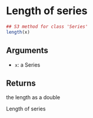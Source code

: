 # Length of series

```r
## S3 method for class 'Series'
length(x)
```

## Arguments

- `x`: a Series

## Returns

the length as a double

Length of series